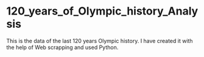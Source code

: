# 120_years_of_Olympic_history_Analysis
This is the data of the last 120 years Olympic history. I have created it with the help of Web scrapping and used Python. 
